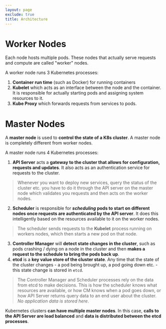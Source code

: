 ```yaml
---
layout: page
exclude: true
title: Architecture
---
```


# Worker Nodes

Each node hosts multiple pods. These nodes that actually serve requests and compute are called "worker" nodes.

A worker node runs 3 Kubernetes processes:

1. **Container run time** (such as Docker) for running containers
2. **Kubelet** which acts as an interface between the node and the container. It is responsible for actually starting pods and assigning system resources to it.
3. **Kube Proxy** which forwards requests from services to pods.

# Master Nodes

A **master node** is used to **control the state of a K8s cluster**. A master node is completely different from worker nodes.

A master node runs 4 Kubernetes processes:

1. **API Server** acts a **gateway to the cluster that allows for configuration, requests and updates**. It also acts as an authentication service for requests to the cluster. 
> Whenever you want to deploy new services, query the status of the cluster etc. you have to do it through the API server on the master node which validates you requests and then acts on the worker nodes.
2. **Scheduler** is responsible for ***scheduling* pods to start on different nodes once requests are authenticated by the API server**. It does this intelligently based on the resources available to it on the worker nodes.
> The scheduler sends requests to the **Kubelet** process running on workers nodes, which then starts a new pod on that node.
3. **Controller Manager** will **detect state changes in the cluster**, such as pods crashing / dying on a node in the cluster and then **makes a request to the schedule to bring the pods back up**.
4. **etcd** is a **key value store of the cluster state**. Any time that the state of the cluster changes - a pod being brought up, a pod going down etc. - this state change is stored in `etcd`.
> The Controller Manager and Scheduler processes rely on the data from etcd to make decisions. This is how the scheduler knows what resources are available, or how CM knows when a pod goes down, or how API Server returns query data to an end user about the cluster. *No application data is stored here*.

Kubernetes clusters **can have multiple master nodes**. In this case, **calls to the API Server are load balanced** and **data is distributed between the etcd processes**.